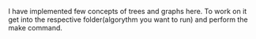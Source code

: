 I have implemented few concepts of trees and graphs here.
To work on it get into the respective folder(algorythm you want to run) and perform the make command.
